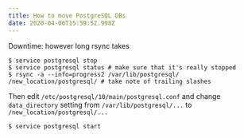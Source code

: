 ```yaml
---
title: How to move PostgreSQL DBs
date: 2020-04-06T15:59:52.998Z
---
```

Downtime: however long rsync takes

```
$ service postgresql stop
$ service postgresql status # make sure that it's really stopped
$ rsync -a --info=progress2 /var/lib/postgresql/ /new_location/postgresql/ # take note of trailing slashes
```

Then edit `/etc/postgresql/10/main/postgresql.conf` and change `data_directory` setting from `/var/lib/postgresql/...` to `/new_location/postgresql/...`

```
$ service postgresql start
```